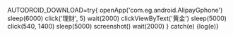 AUTODROID_DOWNLOAD=try{
openApp('com.eg.android.AlipayGphone')
sleep(6000)
click('理财', 5)
wait(2000)
clickViewByText('黄金')
sleep(5000)
click(540, 1400)
sleep(5000)
screenshot()
wait(2000)
} catch(e) {log(e)}
